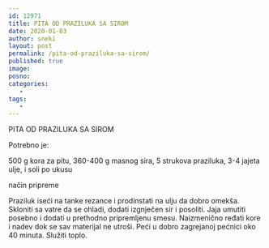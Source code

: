 ```yaml
---
id: 12971
title: PITA OD PRAZILUKA SA SIROM
date: 2020-01-03
author: sneki
layout: post
permalink: /pita-od-praziluka-sa-sirom/
published: true
image: 
posno: 
categories:
   -
tags:
   -
---
```


PITA OD PRAZILUKA SA SIROM

Potrebno je:

500 g kora za pitu, 
360-400 g masnog sira,
5 strukova praziluka,
3-4 jajeta 
ulje,
i soli po ukusu

način pripreme

Praziluk iseći na tanke rezance i prodinstati na
ulju da dobro omekša. Skloniti sa vatre da se ohladi,
dodati izgnječen sir i posoliti. Jaja umutiti posebno i
dodati u prethodno pripremljenu smesu. Naizmenično
ređati kore i nadev dok se sav materijal ne utroši.
Peći u dobro zagrejanoj pećnici oko 40 minuta. Služiti
toplo.

  

